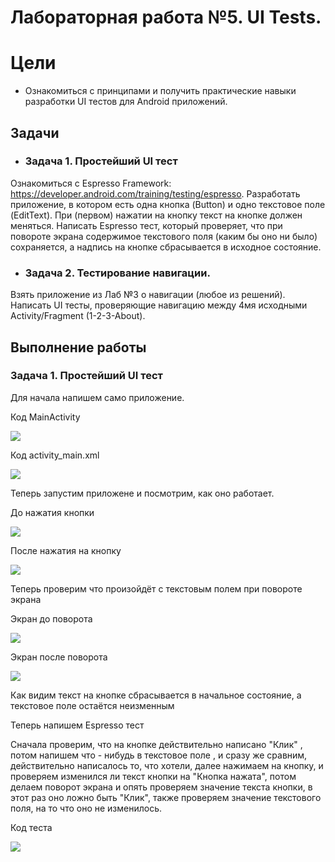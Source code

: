 # Лабораторная работа №5. UI Tests.
# Цели
* Ознакомиться с принципами и получить практические навыки разработки UI тестов для Android приложений.
## Задачи
* ### Задача 1. Простейший UI тест

Ознакомиться с Espresso Framework: https://developer.android.com/training/testing/espresso. Разработать приложение, в котором есть одна кнопка (Button) и одно текстовое поле (EditText). При (первом) нажатии на кнопку текст на кнопке должен меняться.
Написать Espresso тест, который проверяет, что при повороте экрана содержимое текстового поля (каким бы оно ни было) сохраняется, а надпись на кнопке сбрасывается в исходное состояние.
* ### Задача 2. Тестирование навигации.

Взять приложение из Лаб №3 о навигации (любое из решений). Написать UI тесты, проверяющие навигацию между 4мя исходными Activity/Fragment (1-2-3-About).
## Выполнение работы
### Задача 1. Простейший UI тест
Для начала напишем само приложение.

Код MainActivity

![](https://github.com/SukhachevN/AndroidLab5/blob/main/img/main.png)

Код activity_main.xml

![](https://github.com/SukhachevN/AndroidLab5/blob/main/img/activity_main.png)

Теперь запустим приложене и посмотрим, как оно работает.

До нажатия кнопки

![](https://github.com/SukhachevN/AndroidLab5/blob/main/img/beforeClick.png)

После нажатия на кнопку 

![](https://github.com/SukhachevN/AndroidLab5/blob/main/img/afterClick.png)

Теперь проверим что произойдёт с текстовым полем при повороте экрана

Экран до поворота

![](https://github.com/SukhachevN/AndroidLab5/blob/main/img/before.png)

Экран после поворота

![](https://github.com/SukhachevN/AndroidLab5/blob/main/img/after.png)

Как видим текст на кнопке сбрасывается в начальное состояние, а текстовое поле остаётся неизменным

Теперь напишем Espresso тест

Сначала проверим, что на кнопке действительно написано "Клик" , потом напишем что - нибудь в текстовое поле , и сразу же сравним, действительно написалось то, что хотели, далее нажимаем на кнопку, и проверяем изменился ли текст кнопки на "Кнопка нажата", потом делаем поворот экрана и опять проверяем значение текста кнопки, в этот раз оно ложно быть "Клик", также проверяем значение текстового поля, на то что оно не изменилось.

Код теста

![](https://github.com/SukhachevN/AndroidLab5/blob/main/img/test1.png)
